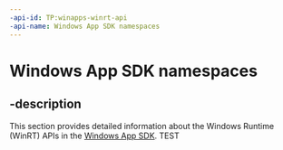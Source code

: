 ```yaml
---
-api-id: TP:winapps-winrt-api
-api-name: Windows App SDK namespaces
---
```


# Windows App SDK namespaces

## -description

This section provides detailed information about the Windows Runtime (WinRT) APIs in the [Windows App SDK](/windows/apps/windows-app-sdk). TEST
